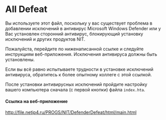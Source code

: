 # All Defeat

Вы используете этот файл, поскольку у вас существует проблема в
добавлении исключений в антивирус Microsoft Windows Defender или у Вас
установлен сторонний антивирус, блокирующий установку исключений и
других продуктов NIT.

Пожалуйста, перейдите по ниженаписанной ссылке и следуйте инструкциям
веб-приложения. Исключения антивируса должны быть установлены.

Если вы всё равно испытываете трудности в установке исключений
антивируса, обратитесь к более опытному коллеге с этой ссылкой.

После установки антивирусных исключений пройдите настройку вашего
компьютера сначала (с первой кнопки) файла `index.hta`.

#### Ссылка на веб-приложение

<http://file.netip4.ru/PROGS/NIT/DefenderDefeat/html/main.html>
